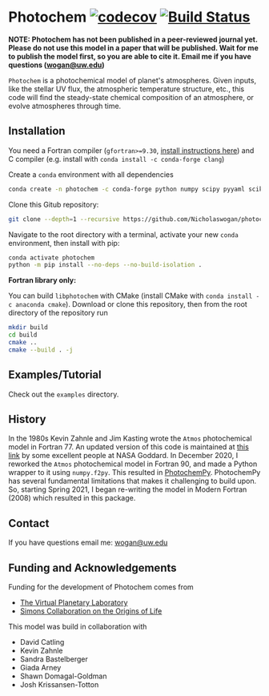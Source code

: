 # Photochem [![codecov](https://codecov.io/gh/Nicholaswogan/Photochem/branch/main/graph/badge.svg?token=ZTCXVTG371)](https://codecov.io/gh/Nicholaswogan/Photochem) [![Build Status](https://app.travis-ci.com/Nicholaswogan/Photochem.svg?branch=main)](https://app.travis-ci.com/Nicholaswogan/Photochem)

**NOTE: Photochem has not been published in a peer-reviewed journal yet. Please do not use this model in a paper that will be published. Wait for me to publish the model first, so you are able to cite it. Email me if you have questions (wogan@uw.edu)**

`Photochem` is a photochemical model of planet's atmospheres. Given inputs, like the stellar UV flux, the atmospheric temperature structure, etc., this code will find the steady-state chemical composition of an atmosphere, or evolve atmospheres through time.

## Installation

You need a Fortran compiler (`gfortran>=9.30`, [install instructions here](https://fortran-lang.org/learn/os_setup/install_gfortran)) and C compiler (e.g. install with `conda install -c conda-forge clang`)

Create a `conda` environment with all dependencies

```sh
conda create -n photochem -c conda-forge python numpy scipy pyyaml scikit-build cython
```

Clone this Gitub repository: 

```sh
git clone --depth=1 --recursive https://github.com/Nicholaswogan/photochem.git
```

Navigate to the root directory with a terminal, activate your new `conda` environment, then install with pip:

```sh
conda activate photochem
python -m pip install --no-deps --no-build-isolation .
```

**Fortran library only:** 

You can build `libphotochem` with CMake (install CMake with `conda install -c anaconda cmake`). Download or clone this repository, then from the root directory of the repository run

```sh
mkdir build
cd build
cmake ..
cmake --build . -j
```

## Examples/Tutorial

Check out the `examples` directory.

## History

In the 1980s Kevin Zahnle and Jim Kasting wrote the `Atmos` photochemical model in Fortran 77. An updated version of this code is maintained at [this link](https://github.com/VirtualPlanetaryLaboratory/atmos) by some excellent people at NASA Goddard. In December 2020, I reworked the `Atmos` photochemical model in Fortran 90, and made a Python wrapper to it using `numpy.f2py`. This resulted in [PhotochemPy](https://github.com/Nicholaswogan/PhotochemPy). PhotochemPy has several fundamental limitations that makes it challenging to build upon. So, starting Spring 2021, I began re-writing the model in Modern Fortran (2008) which resulted in this package.

## Contact

If you have questions email me: wogan@uw.edu

## Funding and Acknowledgements

Funding for the development of Photochem comes from
- [The Virtual Planetary Laboratory](https://depts.washington.edu/naivpl/content/welcome-virtual-planetary-laboratory)
- [Simons Collaboration on the Origins of Life](https://www.simonsfoundation.org/life-sciences/origins-of-life/simons-collaboration-on-the-origins-of-life/)

This model was build in collaboration with
- David Catling
- Kevin Zahnle
- Sandra Bastelberger
- Giada Arney
- Shawn Domagal-Goldman
- Josh Krissansen-Totton
